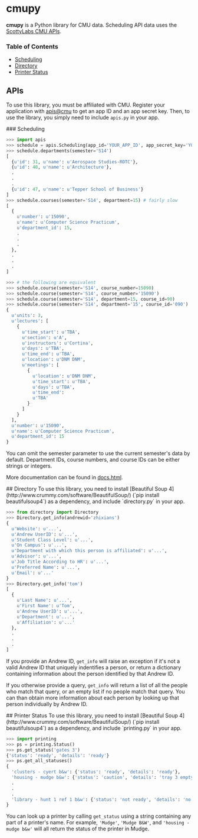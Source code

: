 # cmupy
**cmupy** is a Python library for CMU data. Scheduling API data uses the [ScottyLabs CMU APIs](https://apis.scottylabs.org).
### Table of Contents
* [Scheduling](#scheduling)
* [Directory](#directory)
* [Printer Status](#printer-status)

## APIs
To use this library, you must be affiliated with CMU. Register your application with [apis@cmu](https://apis.scottylabs.org/apps) to get an app ID and an app secret key. Then, to use the library, you simply need to include `apis.py` in your app.

<a name="scheduling"/>
### Scheduling

```python
>>> import apis
>>> schedule = apis.Scheduling(app_id='YOUR_APP_ID', app_secret_key='YOUR_SECRET_KEY')
>>> schedule.departments(semester='S14')
[
  {u'id': 31, u'name': u'Aerospace Studies-ROTC'},
  {u'id': 48, u'name': u'Architecture'},
  .
  .
  .
  {u'id': 47, u'name': u'Tepper School of Business'}
]
>>> schedule.courses(semester='S14', department=15) # fairly slow
[
  {
    u'number': u'15090',
    u'name': u'Computer Science Practicum',
    u'department_id': 15,
    .
    .
    .
  },
  .
  .
  .
]

>>> # the following are equivalent
>>> schedule.course(semester='S14', course_number=15090)
>>> schedule.course(semester='S14', course_number='15090')
>>> schedule.course(semester='S14', department=15, course_id=90)
>>> schedule.course(semester='S14', department='15', course_id='090')
{
  u'units': 3,
  u'lectures': [
    {
      u'time_start': u'TBA',
      u'section': u'A',
      u'instructors': u'Cortina',
      u'days': u'TBA',
      u'time_end': u'TBA',
      u'location': u'DNM DNM',
      u'meetings': [
        {
          u'location': u'DNM DNM',
          u'time_start': u'TBA',
          u'days': u'TBA',
          u'time_end':
          u'TBA'
        }
      ]
    }
  ],
  u'number': u'15090',
  u'name': u'Computer Science Practicum',
  u'department_id': 15
}
```

You can omit the semester parameter to use the current semester's data by default. Department IDs, course numbers, and course IDs can be either strings or integers.

More documentation can be found in [docs.html](https://rawgithub.com/tomshen/cmupy/master/cmu.html).

<a name="directory"/>
## Directory
To use this library, you need to install [Beautiful Soup 4](http://www.crummy.com/software/BeautifulSoup/) (`pip install beautifulsoup4`) as a dependency, and include `directory.py` in your app.

```python
>>> from directory import Directory
>>> Directory.get_info(andrewid='zhixians')
{
  u'Website': u'...',
  u'Andrew UserID': u'...',
  u'Student Class Level': u'...',
  u'On Campus': u'...',
  u'Department with which this person is affiliated': u'...',
  u'Advisor': u'...',
  u'Job Title According to HR': u'...',
  u'Preferred Name': u'...',
  u'Email': u'...'
}
>>> Directory.get_info('tom')
[
  {
    u'Last Name': u'...',
    u'First Name': u'Tom',
    u'Andrew UserID': u'...',
    u'Department': u'...',
    u'Affiliation': u'...'
  },
  .
  .
  .
]
```

If you provide an Andrew ID, `get_info` will raise an exception if it's not a valid Andrew ID that uniquely indentifies a person, or return a dictionary containing information about the person identified by that Andrew ID.

If you otherwise provide a query, `get_info` will return a list of all the people who match that query, or an empty list if no people match that query. You can than obtain more information about each person by looking up that person individually by Andrew ID.

<a name="printer-status"/>
## Printer Status
To use this library, you need to install [Beautiful Soup 4](http://www.crummy.com/software/BeautifulSoup/) (`pip install beautifulsoup4`) as a dependency, and include `printing.py` in your app.

```python
>>> import printing
>>> ps = printing.Status()
>>> ps.get_status('gates 3')
{'status': 'ready', 'details': 'ready'}
>>> ps.get_all_statuses()
{
  'clusters - cyert b&w': {'status': 'ready', 'details': 'ready'},
  'housing - mudge b&w': {'status': 'caution', 'details': 'tray 3 empty plain letter   ready'},
  .
  .
  .
  'library - hunt 1 ref 1 b&w': {'status': 'not ready', 'details': 'no response'}
}
```

You can look up a printer by calling `get_status` using a string containing any part of a printer's name. For example, `'Mudge'`, `'Mudge B&W'`, and `'housing - mudge b&w'` will all return the status of the printer in Mudge.
